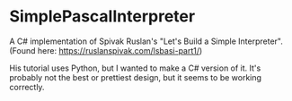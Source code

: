 # SimplePascalInterpreter

A C# implementation of Spivak Ruslan's "Let's Build a Simple Interpreter".
(Found here: https://ruslanspivak.com/lsbasi-part1/)

His tutorial uses Python, but I wanted to make a C# version of it. It's probably not the best or prettiest design, but it seems to be working correctly.


